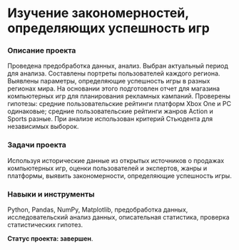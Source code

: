 # Изучение закономерностей, определяющих успешность игр
### Описание проекта
Проведена предобработка данных, анализ. Выбран актуальный период для анализа. Составлены портреты пользователей каждого региона. Выявлены параметры, определяющие успешность игры в разных регионах мира. На основании этого подготовлен отчет для магазина компьютерных игр для планирования рекламных кампаний. 
Проверены гипотезы: средние пользовательские рейтинги платформ Xbox One и PC одинаковые; средние пользовательские рейтинги жанров Action и Sports разные. При анализе использован критерий Стьюдента для независимых выборок.
### Задачи проекта
Используя исторические данные из открытых источников о продажах компьютерных игр, оценки пользователей и экспертов, жанры и платформы, выявить закономерности, определяющие успешность игры.
### Навыки и инструменты
Python, Pandas, NumPy, Matplotlib,
предобработка данных,
исследовательский анализ данных,
описательная статистика,
проверка статистических гипотез.

**Статус проекта: завершен**.
